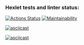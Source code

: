 ### Hexlet tests and linter status:
[![Actions Status](https://github.com/wiktorbgu/python-project-49/actions/workflows/hexlet-check.yml/badge.svg)](https://github.com/wiktorbgu/python-project-49/actions)
[![Maintainability](https://api.codeclimate.com/v1/badges/84ae0ec9e67d10d62ba4/maintainability)](https://codeclimate.com/github/wiktorbgu/python-project-49/maintainability)

[![asciicast](https://asciinema.org/a/vXIBWmL6zqWKhGqvyUxSvqpQd.svg)](https://asciinema.org/a/vXIBWmL6zqWKhGqvyUxSvqpQd)

[![asciicast](https://asciinema.org/a/vi8f00VvO59theAn8KZHn32qe.svg)](https://asciinema.org/a/vi8f00VvO59theAn8KZHn32qe)
